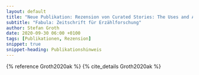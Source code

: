 ```yaml
---
layout: default
title: "Neue Publikation: Rezension von Curated Stories: The Uses and Abuses of Storytelling, von S. Fernandes"
subtitle: "Fabula: Zeitschrift für Erzählforschung"
author: Stefan Groth
date: 2020-09-30 06:00 +0100
tags: [Publikationen, Rezension]
snippet: true
snippet-heading: Publikationshinweis
---
```

{% reference Groth2020ak %} {% cite_details Groth2020ak %}